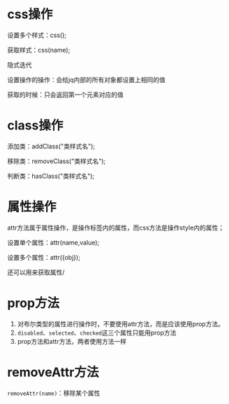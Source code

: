 # css操作

设置多个样式：css();

获取样式：css(name);

隐式迭代

设置操作的操作：会给jq内部的所有对象都设置上相同的值

获取的时候：只会返回第一个元素对应的值

# class操作

添加类：addClass("类样式名");

移除类：removeClass("类样式名");

判断类：hasClass("类样式名");

# 属性操作

attr方法属于属性操作，是操作标签内的属性，而css方法是操作style内的属性；

设置单个属性：attr(name,value);

设置多个属性：attr({obj});

还可以用来获取属性/

# prop方法

1. 对布尔类型的属性进行操作时，不要使用attr方法，而是应该使用prop方法。
2. `disabled`、`selected`、`checked`这三个属性只能用prop方法
3. prop方法和attr方法，两者使用方法一样

# removeAttr方法

`removeAttr(name)`：移除某个属性

